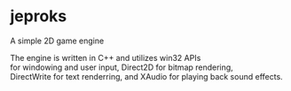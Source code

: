 # jeproks

A simple 2D game engine

The engine is written in C++ and utilizes win32 APIs <br>
for windowing and user input, Direct2D for bitmap rendering, <br> 
DirectWrite for text renderring, and XAudio for playing back sound effects.
